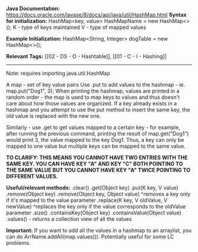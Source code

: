 
**Java Documentation:** https://docs.oracle.com/javase/8/docs/api/java/util/HashMap.html
**Syntax for initialization:** HashMap<key, value> HashMapName = new HashMap<>(); 
K - type of keys maintained
V - type of mapped values

**Example Initialization:** HashMap<String, Integer> dogTable = new HashMap<>();

**Relevant Tags:** [[02 - DS - O - Hashtable]], [[01 - C - I - Hashing]]

-----

Note: requires importing java.util.HashMap

A map - set of key value pairs 
Use .put to add values to the hashmap - ie. map.put("Dog1", 3);
When printing the hashmap, values are printed in a random order - the map is used to map keys to values and thus doesn't care about how those values are organized.
If a key already exists in a hashmap and you attempt to use the put method to insert the same key, the old value is replaced with the new one.

Similarly - use .get to get values mapped to a certain key - for example, after running the previous command, printing the result of map.get("Dog1") would print 3, the value mapped to the key Dog1. Thus, a key can only be mapped to one value but multiple keys can be mapped to the same value.

**TO CLARIFY: THIS MEANS YOU CANNOT HAVE TWO ENTRIES WITH THE SAME KEY. YOU CAN HAVE KEY "A" AND KEY "C" BOTH POINTING TO THE SAME VALUE BUT YOU CANNOT HAVE KEY "A" TWICE POINTING TO DIFFERENT VALUES.**

**Useful/relevant methods:**
.clear()
.get(Object key)
.put(K key, V value)
.remove(Object key)
.remove(Object key, Object value)
^removes a key only if it's mapped to the value parameter
.replace(K key, V oldValue, V newValue)
^replaces the key only if the value corresponds to the oldValue parameter
.size()
.containsKey(Object key)
.containsValue(Object value)
.values() - returns a collection view of all the values

**Important:** If you want to add all the values in a hashmap to an arraylist, you can do ArrName.addAll(map.values()). Potentially useful for some LC problems.
